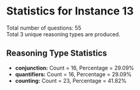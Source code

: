 # Statistics for Instance 13<br/>
Total number of questions: 55<br/>
Total 3 unique reasoning types are produced.<br/>
## Reasoning Type Statistics<br/>
- **conjunction:** Count = 16, Percentage = 29.09%<br/>
- **quantifiers:** Count = 16, Percentage = 29.09%<br/>
- **counting:** Count = 23, Percentage = 41.82%<br/>
